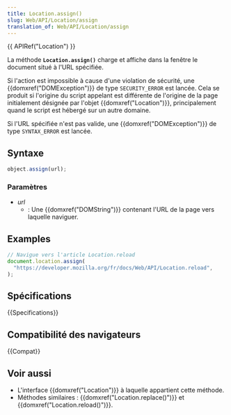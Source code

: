 ```yaml
---
title: Location.assign()
slug: Web/API/Location/assign
translation_of: Web/API/Location/assign
---
```


{{ APIRef("Location") }}

La méthode **`Location.assign()`** charge et affiche dans la fenêtre le document situé à l'URL spécifiée.

Si l'action est impossible à cause d'une violation de sécurité, une {{domxref("DOMException")}} de type `SECURITY_ERROR` est lancée. Cela se produit si l'origine du script appelant est différente de l'origine de la page initialement désignée par l'objet {{domxref("Location")}}, principalement quand le script est hébergé sur un autre domaine.

Si l'URL spécifiée n'est pas valide, une {{domxref("DOMException")}} de type `SYNTAX_ERROR` est lancée.

## Syntaxe

```js
object.assign(url);
```

### Paramètres

- _url_
  - : Une {{domxref("DOMString")}} contenant l'URL de la page vers laquelle naviguer.

## Examples

```js
// Navigue vers l'article Location.reload
document.location.assign(
  "https://developer.mozilla.org/fr/docs/Web/API/Location.reload",
);
```

## Spécifications

{{Specifications}}

## Compatibilité des navigateurs

{{Compat}}

## Voir aussi

- L'interface {{domxref("Location")}} à laquelle appartient cette méthode.
- Méthodes similaires : {{domxref("Location.replace()")}} et {{domxref("Location.reload()")}}.
